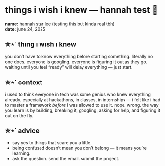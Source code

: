 # things i wish i knew — hannah test 🌸

**name:** hannah star lee (testing this but kinda real tbh)  
**date:** june 24, 2025  

## ✮⋆˙ thing i wish i knew  
you don’t have to know everything before starting something. literally no one does. everyone is googling. everyone is figuring it out as they go. waiting until you feel “ready” will delay everything — just start.

## ✮⋆˙ context  
i used to think everyone in tech was some genius who knew everything already. especially at hackathons, in classes, in internships — i felt like i had to master a framework *before* i was allowed to use it. nope. wrong. the way you learn is by building, breaking it, googling, asking for help, and figuring it out on the fly.

## ✮⋆˙ advice  
- say yes to things that scare you a little.  
- being confused doesn’t mean you don’t belong — it means you’re learning.  
- ask the question. send the email. submit the project.    
